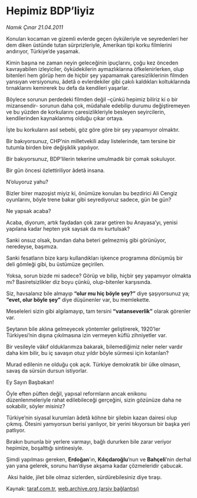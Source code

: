 # Hepimiz BDP’liyiz

*Namık Çınar 21.04.2011*

<div class="yazi"><p>Konuları kocaman ve gizemli evlerde geçen öyküleriyle ve seyredenleri her dem diken üstünde tutan sürprizleriyle, Amerikan tipi korku filmlerini andırıyor, Türkiye’de yaşamak.</p>
<p>Kimin başına ne zaman neyin geleceğinin ipuçlarını, çoğu kez önceden kavrayabilen izleyiciler, öyküdekilerin aymazlıklarına öfkelenirlerken, olup bitenleri hem görüp hem de hiçbir şey yapamamak çaresizliklerinin filmden yansıyan versiyonunu, âdetâ o evlerdekiler gibi çakılı kaldıkları koltuklarında tırnaklarını kemirerek bu defa da kendileri yaşarlar.</p>
<p>Böylece sorunun perdedeki filmden değil –çünkü hepimiz biliriz ki o bir mizansendir- sorunun daha çok, müdahale edebilip durumu değiştiremeyen ve bu yüzden de korkularını çaresizlikleriyle besleyen seyircilerin, kendilerinden kaynaklanmış olduğu çıkar ortaya.</p>
<p>İşte bu korkuların asıl sebebi, göz göre göre bir şey yapamıyor olmaktır.</p>
<p>Bir bakıyorsunuz, CHP’nin milletvekili aday listelerinde, tam tersine bir tutumla birden bire değişiklik yapılıyor. </p>
<p>Bir bakıyorsunuz, BDP’lilerin tekerine umulmadık bir çomak sokuluyor.</p>
<p>Bir gün öncesi özlettiriliyor âdetâ insana.</p>
<p>N’oluyoruz yahu?</p>
<p>Bizler birer mazoşist miyiz ki, önümüze konulan bu bezdirici Ali Cengiz oyunlarını, böyle trene bakar gibi seyrediyoruz sadece, gün be gün?</p>
<p>Ne yapsak acaba?</p>
<p>Acaba, diyorum, artık faydadan çok zarar getiren bu Anayasa’yı, yenisi yapılana kadar hepten yok saysak da mı kurtulsak?</p>
<p>Sanki onsuz olsak, bundan daha beteri gelmezmiş gibi görünüyor, neredeyse, başımıza.</p>
<p>Sanki fesatların bize karşı kullandıkları işkence programına dönüşmüş bir deli gömleği gibi, bu üstümüze geçirilen.</p>
<p>Yoksa, sorun bizde mi sadece? Görüp ve bilip, hiçbir şey yapamıyor olmakta mı? Basiretsizlikler diz boyu çünkü, olup-bitenler karşısında.</p>
<p>Siz, havsalanız bile almayıp <b>“olur mu hiç böyle şey?”</b> diye şaşıyorsunuz ya; <b>“evet, olur böyle şey”</b> diye düşünenler var, bu memlekette.</p>
<p>Meseleleri sizin gibi algılamayıp, tam tersini <b>“vatanseverlik”</b> olarak görenler var.</p>
<p>Şeytanın bile aklına gelmeyecek yöntemler geliştirerek, 1920’ler Türkiyesi’nin dışına çıkılmasına izin vermeyen küflü zihniyetler var.</p>
<p>Bir vesileyle vâkıf olduklarımıza bakarak, bilemediğimiz neler neler vardır daha kim bilir, bu iç savaşın otuz yıldır böyle sürmesi için kotarılan?</p>
<p>Murad edilenin ne olduğu çok açık. Türkiye demokratik bir ülke olmasın, savaş da sürsün dursun istiyorlar.</p>
<p>Ey Sayın Başbakan!</p>
<p>Öyle eften püften değil, yapısal reformların ancak enikonu düzenlenmeleriyle rahat edilebileceği gerçeğini, sizin gözünüze daha ne sokabilir, söyler misiniz?</p>
<p>Türkiye’nin siyasal kurumları âdetâ köhne bir şilebin kazan dairesi olup çıkmış. Ötesini yamıyorsun berisi yarılıyor, bir yerini tıkıyorsun bir başka yeri patlıyor.</p>
<p>Bırakın bununla bir yerlere varmayı, bağlı dururken bile zarar veriyor hepimize, boşalttığı sintinesiyle.</p>
<p>Şimdi yapılması gereken, <b>Erdoğan</b>’ın, <b>Kılıçdaroğlu</b>’nun ve <b>Bahçeli</b>’nin derhal yan yana gelerek, sorunu han’diyse akşama kadar çözmeleridir çabucak.</p>
<p> Aksi halde, jilet bile olmaz sizlerden, sürdürebilesiniz diye tıraşı.</p>
</div>

Kaynak: [taraf.com.tr](http://www.taraf.com.tr/namik-cinar/makale-hepimiz-bdp-liyiz.htm), [web.archive.org (arşiv bağlantısı)](http://web.archive.org/web/20130624032632/http://www.taraf.com.tr/namik-cinar/makale-hepimiz-bdp-liyiz.htm)
